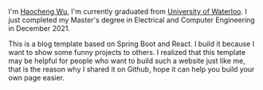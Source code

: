 I'm [Haocheng Wu](https://github.com/antertant/), I'm currently graduated from [University of Waterloo](https://uwaterloo.ca). I just completed my Master's degree in Electrical and Computer Engineering in December 2021. 

This is a blog template based on Spring Boot and React. I build it because I want to show some funny projects to others. I realized that this template may be helpful for people who want to build such a website just like me, that is the reason why I shared it on Github, hope it can help you build your own page easier.